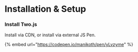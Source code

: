 # Installation & Setup

### Install Two.js

Install via CDN, or install via external JS Pen.&#x20;

{% embed url="https://codepen.io/manikoth/pen/yLvzyme" %}

###
